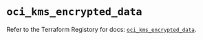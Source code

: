 # `oci_kms_encrypted_data`

Refer to the Terraform Registory for docs: [`oci_kms_encrypted_data`](https://registry.terraform.io/providers/oracle/oci/6.18.0/docs/resources/kms_encrypted_data).
